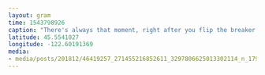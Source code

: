 ```yaml
---
layout: gram
time: 1543798926
caption: "There's always that moment, right after you flip the breaker on for the first time, where you find out if you wired everything correctly. Success!! #pdxbeehive"
latitude: 45.5541027
longitude: -122.60191369
media:
- media/posts/201812/46419257_271455216852611_3297806625013302114_n_17945776114206572.jpg
---
```

